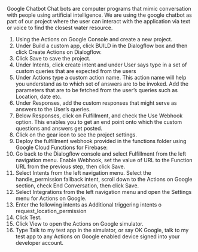 
Google Chatbot
Chat bots are computer programs that mimic conversation with people using artificial intelligence. We are using the google chatbot as part of our project where the user can interact with the application via text or voice to find the closest water resource.
1.	Using the Actions on Google Console and create a new project. 
2.	Under Build a custom app, click BUILD in the Dialogflow box and then click Create Actions on Dialogflow.
3.	Click Save to save the project.
4.	Under Intents, click create intent and under User says type in a set of custom queries that are expected from the users
5.	Under Actions type a custom action name. This action name will help you understand as to which set of answers are to be invoked. Add the parameters that are to be fetched from the user’s queries such as Location, date etc. 
6.	Under Responses, add the custom responses that might serve as answers to the User’s queries.
7.	Below Responses, click on Fulfillment, and check the Use Webhook option. This enables you to get an end point onto which the custom questions and answers get posted. 
8.	Click on the gear icon to see the project settings.
9.	Deploy the fulfillment webhook provided in the functions folder using Google Cloud Functions for Firebase:
10. Go back to the Dialogflow console and select Fulfillment from the left navigation menu. Enable Webhook, set the value of URL to the Function URL from the previous step, then click Save.
11.	Select Intents from the left navigation menu. Select the handle_permission fallback intent, scroll down to the Actions on Google section, check End Conversation, then click Save.
12.	Select Integrations from the left navigation menu and open the Settings menu for Actions on Google.
13.	Enter the following intents as Additional triggering intents
o	request_location_permission
14.	Click Test.
15.	Click View to open the Actions on Google simulator.
16.	Type Talk to my test app in the simulator, or say OK Google, talk to my test app to any Actions on Google enabled device signed into your developer account.
